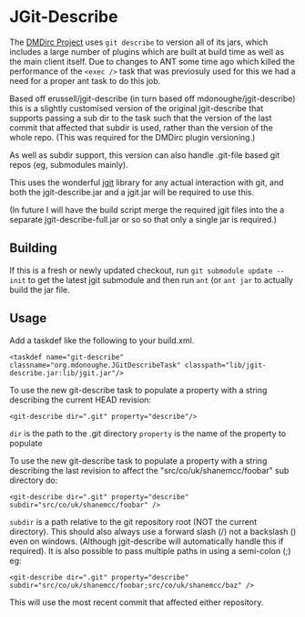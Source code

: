 JGit-Describe
=============
The [DMDirc Project](http://www.dmdirc.com/) uses `git describe` to version all of its jars, which includes a large number of plugins which are built at build time as well as the main client itself. Due to changes to ANT some time ago which killed the performance of the `<exec />` task that was previosuly used for this we had a need for a proper ant task to do this job.

Based off erussell/jgit-describe (in turn based off mdonoughe/jgit-describe) this is a slightly customised version of the original jgit-describe that supports passing a sub dir to the task such that the version of the last commit that affected that subdir is used, rather than the version of the whole repo. (This was required for the DMDirc plugin versioning.)

As well as subdir support, this version can also handle .git-file based git repos (eg, submodules mainly).

This uses the wonderful [jgit](https://github.com/eclipse/jgit) library for any actual interaction with git, and both the jgit-describe.jar and a jgit.jar will be required to use this.

(In future I will have the build script merge the required jgit files into the a separate jgit-describe-full.jar or so so that only a single jar is required.)


Building
--------
If this is a fresh or newly updated checkout, run `git submodule update --init` to get the latest jgit submodule and then run `ant` (or `ant jar` to actually build the jar file.

Usage
-----
Add a taskdef like the following to your build.xml.

    <taskdef name="git-describe" classname="org.mdonoughe.JGitDescribeTask" classpath="lib/jgit-describe.jar:lib/jgit.jar"/>



To use the new git-describe task to populate a property with a string describing the current HEAD revision:

    <git-describe dir=".git" property="describe"/>

`dir` is the path to the .git directory
`property` is the name of the property to populate



To use the new git-describe task to populate a property with a string describing the last revision to affect the "src/co/uk/shanemcc/foobar" sub directory do:

    <git-describe dir=".git" property="describe" subdir="src/co/uk/shanemcc/foobar" />

`subdir` is a path relative to the git repository root (NOT the current directory). This should also always use a forward slash (/) not a backslash (\) even on windows. (Although jgit-describe will automatically handle this if required). It is also possible to pass multiple paths in using a semi-colon (;) eg:

    <git-describe dir=".git" property="describe" subdir="src/co/uk/shanemcc/foobar;src/co/uk/shanemcc/baz" />

This will use the most recent commit that affected either repository.